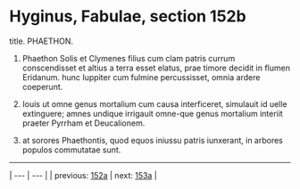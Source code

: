 # Hyginus, Fabulae, section 152b

title. PHAETHON.



1. Phaethon Solis et Clymenes filius cum clam patris currum conscendisset et altius a terra esset elatus, prae timore decidit in flumen Eridanum. hunc Iuppiter cum fulmine percussisset, omnia ardere coeperunt.



2. Iouis ut omne genus mortalium cum causa interficeret, simulauit id uelle extinguere; amnes undique irrigauit omne-que genus mortalium interiit praeter Pyrrham et Deucalionem.



3. at sorores Phaethontis, quod equos iniussu patris iunxerant, in arbores populos commutatae sunt.



---

| --- | --- |
| previous: [152a](../152a/) | next: [153a](../153a/) |
